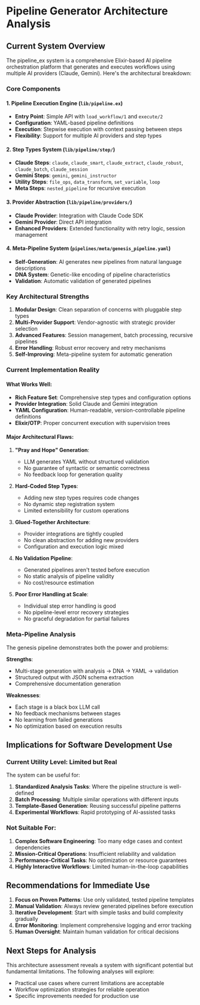 # Pipeline Generator Architecture Analysis

## Current System Overview

The pipeline_ex system is a comprehensive Elixir-based AI pipeline orchestration platform that generates and executes workflows using multiple AI providers (Claude, Gemini). Here's the architectural breakdown:

### Core Components

#### 1. **Pipeline Execution Engine** (`lib/pipeline.ex`)
- **Entry Point**: Simple API with `load_workflow/1` and `execute/2`
- **Configuration**: YAML-based pipeline definitions
- **Execution**: Stepwise execution with context passing between steps
- **Flexibility**: Support for multiple AI providers and step types

#### 2. **Step Types System** (`lib/pipeline/step/`)
- **Claude Steps**: `claude`, `claude_smart`, `claude_extract`, `claude_robust`, `claude_batch`, `claude_session`
- **Gemini Steps**: `gemini`, `gemini_instructor`
- **Utility Steps**: `file_ops`, `data_transform`, `set_variable`, `loop`
- **Meta Steps**: `nested_pipeline` for recursive execution

#### 3. **Provider Abstraction** (`lib/pipeline/providers/`)
- **Claude Provider**: Integration with Claude Code SDK
- **Gemini Provider**: Direct API integration
- **Enhanced Providers**: Extended functionality with retry logic, session management

#### 4. **Meta-Pipeline System** (`pipelines/meta/genesis_pipeline.yaml`)
- **Self-Generation**: AI generates new pipelines from natural language descriptions
- **DNA System**: Genetic-like encoding of pipeline characteristics
- **Validation**: Automatic validation of generated pipelines

### Key Architectural Strengths

1. **Modular Design**: Clean separation of concerns with pluggable step types
2. **Multi-Provider Support**: Vendor-agnostic with strategic provider selection
3. **Advanced Features**: Session management, batch processing, recursive pipelines
4. **Error Handling**: Robust error recovery and retry mechanisms
5. **Self-Improving**: Meta-pipeline system for automatic generation

### Current Implementation Reality

#### What Works Well:
- **Rich Feature Set**: Comprehensive step types and configuration options
- **Provider Integration**: Solid Claude and Gemini integration
- **YAML Configuration**: Human-readable, version-controllable pipeline definitions
- **Elixir/OTP**: Proper concurrent execution with supervision trees

#### Major Architectural Flaws:

1. **"Pray and Hope" Generation**: 
   - LLM generates YAML without structured validation
   - No guarantee of syntactic or semantic correctness
   - No feedback loop for generation quality

2. **Hard-Coded Step Types**:
   - Adding new step types requires code changes
   - No dynamic step registration system
   - Limited extensibility for custom operations

3. **Glued-Together Architecture**:
   - Provider integrations are tightly coupled
   - No clean abstraction for adding new providers
   - Configuration and execution logic mixed

4. **No Validation Pipeline**:
   - Generated pipelines aren't tested before execution
   - No static analysis of pipeline validity
   - No cost/resource estimation

5. **Poor Error Handling at Scale**:
   - Individual step error handling is good
   - No pipeline-level error recovery strategies
   - No graceful degradation for partial failures

### Meta-Pipeline Analysis

The genesis pipeline demonstrates both the power and problems:

**Strengths**:
- Multi-stage generation with analysis → DNA → YAML → validation
- Structured output with JSON schema extraction
- Comprehensive documentation generation

**Weaknesses**:
- Each stage is a black box LLM call
- No feedback mechanisms between stages
- No learning from failed generations
- No optimization based on execution results

## Implications for Software Development Use

### Current Utility Level: **Limited but Real**

The system can be useful for:
1. **Standardized Analysis Tasks**: Where the pipeline structure is well-defined
2. **Batch Processing**: Multiple similar operations with different inputs
3. **Template-Based Generation**: Reusing successful pipeline patterns
4. **Experimental Workflows**: Rapid prototyping of AI-assisted tasks

### Not Suitable For:
1. **Complex Software Engineering**: Too many edge cases and context dependencies
2. **Mission-Critical Operations**: Insufficient reliability and validation
3. **Performance-Critical Tasks**: No optimization or resource guarantees
4. **Highly Interactive Workflows**: Limited human-in-the-loop capabilities

## Recommendations for Immediate Use

1. **Focus on Proven Patterns**: Use only validated, tested pipeline templates
2. **Manual Validation**: Always review generated pipelines before execution
3. **Iterative Development**: Start with simple tasks and build complexity gradually
4. **Error Monitoring**: Implement comprehensive logging and error tracking
5. **Human Oversight**: Maintain human validation for critical decisions

## Next Steps for Analysis

This architecture assessment reveals a system with significant potential but fundamental limitations. The following analyses will explore:
- Practical use cases where current limitations are acceptable
- Workflow optimization strategies for reliable operation
- Specific improvements needed for production use